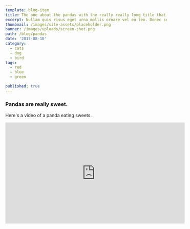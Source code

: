 ```yaml
---
template: blog-item
title: The one about the pandas with the really really long title that goes on to lots and lots of lines
excerpt: Nullam quis risus eget urna mollis ornare vel eu leo. Donec sed odio dui. Sed posuere consectetur est at lobortis. Duis mollis, est non commodo luctus, nisi erat porttitor ligula, eget lacinia odio sem nec elit.
thumbnail: /images/site-assets/placeholder.png
banner: /images/uploads/screen-shot.png
path: /blog/pandas
date: '2017-08-10'
category:
  - cats
  - dog
  - bird
tags:
  - red
  - blue 
  - green

published: true
---
```


### Pandas are really sweet.

Here's a video of a panda eating sweets.

<iframe width="560" height="315" src="https://www.youtube.com/embed/4n0xNbfJLR8" frameborder="0" allowfullscreen>
</iframe>